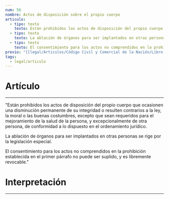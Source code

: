 ```yaml
---
num: 56
nombre: Actos de disposición sobre el propio cuerpo
articulo:
  - tipo: texto
    texto: Están prohibidos los actos de disposición del propio cuerpo que ocasionen una disminución permanente de su integridad o resulten contrarios a la ley, la moral o las buenas costumbres, excepto que sean requeridos para el mejoramiento de la salud de la persona, y excepcionalmente de otra persona, de conformidad a lo dispuesto en el ordenamiento jurídico.
  - tipo: texto
    texto: La ablación de órganos para ser implantados en otras personas se rige por la legislación especial.
  - tipo: texto
    texto: El consentimiento para los actos no comprendidos en la prohibición establecida en el primer párrafo no puede ser suplido, y es libremente revocable.
previo: "[[legal/Articulos/Código Civil y Comercial de la Nación/Libro Primero/Título 1/Capítulo 3/Capítulo 3, Derechos y actos personalísimos.md|Capítulo 3, Derechos y actos personalísimos]]"
tags:
  - legal/articulo
---
```

# Artículo
---
"Están prohibidos los actos de disposición del propio cuerpo que ocasionen una disminución permanente de su integridad o resulten contrarios a la ley, la moral o las buenas costumbres, excepto que sean requeridos para el mejoramiento de la salud de la persona, y excepcionalmente de otra persona, de conformidad a lo dispuesto en el ordenamiento jurídico.

La ablación de órganos para ser implantados en otras personas se rige por la legislación especial.

El consentimiento para los actos no comprendidos en la prohibición establecida en el primer párrafo no puede ser suplido, y es libremente revocable."

# Interpretación
---
